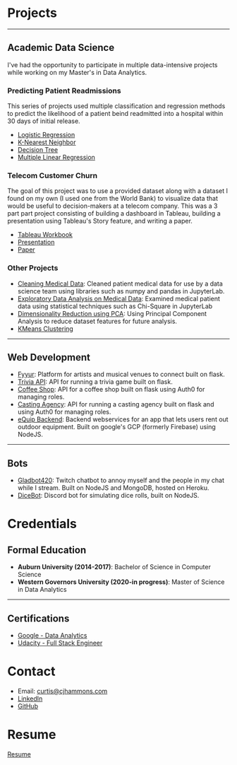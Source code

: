 # Projects

---

## Academic Data Science

I've had the opportunity to participate in multiple data-intensive projects while working on my Master's in Data Analytics.

### Predicting Patient Readmissions 
This series of projects used multiple classification and regression methods to predict the likelihood of a patient beind readmitted into a hospital within 30 days of initial release.

  - [Logistic Regression](https://github.com/cjhammons/Logistic-Regression-on-Medical-Data)
  - [K-Nearest Neighbor](https://github.com/cjhammons/Knn-Classification)
  - [Decision Tree](https://github.com/cjhammons/Decision-Tree/tree)
  - [Multiple Linear Regression](https://github.com/cjhammons/Multiple-Linear-Regression-on-Medical-Data)

### Telecom Customer Churn
The goal of this project was to use a provided dataset along with a dataset I found on my own (I used one from the World Bank) to visualize data that would be useful to decision-makers at a telecom company. This was a 3 part part project consisting of building a dashboard in Tableau, building a presentation using Tableau's Story feature, and writing a paper.

- [Tableau Workbook](https://github.com/cjhammons/portfolio/blob/master/projects/telecom-project/telecom-master-workbook.twbx)
- [Presentation](https://www.youtube.com/watch?v=GJ_jROt7JYE)
- [Paper](https://github.com/cjhammons/portfolio/blob/master/projects/telecom-project/reflection-paper.pdf)

### Other Projects

- [Cleaning Medical Data](https://github.com/cjhammons/Cleaning-Medical-Data): Cleaned patient medical data for use by a data science team using libraries such as numpy and pandas in JupyterLab.
- [Exploratory Data Analysis on Medical Data](https://github.com/cjhammons/Exploratory-Data-Analysis-On-Medical-Data): Examined medical patient data using statistical techniques such as Chi-Square in JupyterLab
- [Dimensionality Reduction using PCA](https://github.com/cjhammons/Dimensionality-Reduction-On-Medical-Data): Using Principal Component Analysis to reduce dataset features for future analysis.
- [KMeans Clustering](https://github.com/cjhammons/KMeans-Clustering-on-Medical-Data)

---

## Web Development

- [Fyyur](https://github.com/cjhammons/fyyur): Platform for artists and musical venues to connect built on flask.
- [Trivia API](https://github.com/cjhammons/trivia_api): API for running a trivia game built on flask.
- [Coffee Shop](https://github.com/cjhammons/CoffeeShop): API for a coffee shop built on flask using Auth0 for managing roles.
- [Casting Agency](https://github.com/cjhammons/casting-agency): API for running a casting agency built on flask and using Auth0 for managing roles.
- [eQuip Backend](https://github.com/cjhammons/eQuip-Cloud-Functions): Backend webservices for an app that lets users rent out outdoor equipment. Built on google's GCP (formerly Firebase) using NodeJS.

---

## Bots

- [Gladbot420](https://github.com/cjhammons/Gladbot420): Twitch chatbot to annoy myself and the people in my chat while I stream. Built on NodeJS and MongoDB, hosted on Heroku.
- [DiceBot](https://github.com/cjhammons/Discord-Dice-Bot): Discord bot for simulating dice rolls, built on NodeJS.


# Credentials

## Formal Education

- **Auburn University (2014-2017)**: Bachelor of Science in Computer Science
- **Western Governors University (2020-in progress)**: Master of Science in Data Analytics

---

## Certifications

- [Google - Data Analytics](certificates/google-data-analytics.pdf)
- [Udacity - Full Stack Engineer](certificates/Udacity-full-stack.pdf)

# Contact
- Email: curtis@cjhammons.com
- [LinkedIn](http://linkedin.com/in/cjhammons)
- [GitHub](http://github.com/cjhammons)

# Resume
[Resume](https://drive.google.com/file/d/1-6Pga6KFaOTGhnHQ2aEdXN5ZtsgWoMYf/view?usp=sharing)
